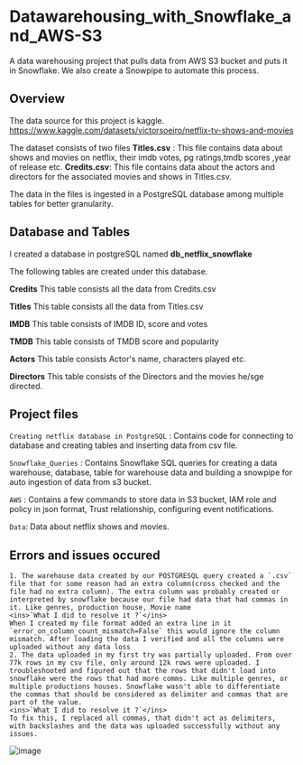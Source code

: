 # Datawarehousing_with_Snowflake_and_AWS-S3
A data warehousing project that pulls data from AWS S3 bucket and puts it in Snowflake. We also create a Snowpipe to automate this process.

## Overview
The data source for this project is kaggle.
https://www.kaggle.com/datasets/victorsoeiro/netflix-tv-shows-and-movies

The dataset consists of two files 
**Titles.csv** : This file contains data about shows and movies on netflix, their imdb votes, pg ratings,tmdb scores ,year of release etc.
**Credits.csv**: This file contains data about the actors and directors for the associated movies and shows in Titles.csv.

The data in the files is ingested in a PostgreSQL database among multiple tables for better granularity.

## Database and Tables
I created a database in postgreSQL named **db_netflix_snowflake**

The following tables are created under this database.

**Credits** This table consists all the data from Credits.csv

**Titles** This table consists all the data from Titles.csv

**IMDB** This table consists of IMDB ID, score and votes 

**TMDB** This table consists of TMDB score and popularity

**Actors** This table consists Actor's name, characters played etc.

**Directors** This table consists of the Directors and the movies he/sge directed.

## Project files

`Creating netflix database in PostgreSQL` : Contains code for connecting to database and creating tables and inserting data from csv file.

`Snowflake_Queries` : Contains Snowflake SQL queries for creating a data warehouse, database, table for warehouse data and building a snowpipe for auto ingestion of data from s3 bucket.

`AWS` : Contains a few commands to store data in S3 bucket, IAM role and policy in json format, Trust relationship, configuring event notifications.

`Data`: Data about netflix shows and movies.


## Errors and issues occured

	1. The warehouse data created by our POSTGRESQL query created a `.csv` file that for some reason had an extra column(cross checked and the file had no extra column). The extra column was probably created or interpreted by snowflake because our file had data that had commas in it. Like genres, production house, Movie name
	<ins>`What I did to resolve it ?`</ins>
	When I created my file format added an extra line in it  `error_on_column_count_mismatch=False` this would ignore the column mismatch. After loading the data I verified and all the columns were uploaded without any data loss
	2. The data uploaded in my first try was partially uploaded. From over 77k rows in my csv file, only around 12k rows were uploaded. I troubleshooted and figured out that the rows that didn't load into snowflake were the rows that had more comms. Like multiple genres, or multiple productions houses. Snowflake wasn't able to differentiate the commas that should be considered as delimiter and commas that are part of the value. 
	<ins>`What I did to resolve it ?`</ins>
	To fix this, I replaced all commas, that didn't act as delimiters, with backslashes and the data was uploaded successfully without any issues.
![image](https://user-images.githubusercontent.com/53618871/178367686-256bd8b1-843e-4b2b-ac14-a794fe372673.png)





